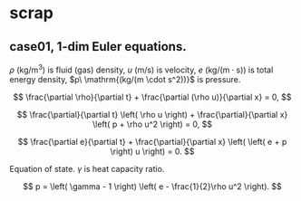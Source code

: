 # scrap

## case01, 1-dim Euler equations.

$\rho\ \mathrm{(kg/m^3)}$ is fluid (gas) density, $u\ \mathrm{(m/s)}$ is velocity, $e\ \mathrm{(kg/(m \cdot s))}$ is total energy density, $p\ \mathrm{(kg/(m \cdot s^2))}\$ is pressure.

$$
\frac{\partial \rho}{\partial t} + \frac{\partial (\rho u)}{\partial x} = 0,
$$

$$
\frac{\partial}{\partial t} \left( \rho u \right) + \frac{\partial}{\partial x} \left( p + \rho u^2 \right) = 0,
$$

$$
\frac{\partial e}{\partial t} + \frac{\partial}{\partial x} \left( \left( e + p \right) u \right) = 0.
$$

Equation of state. $\gamma$ is heat capacity ratio.

$$
p = \left( \gamma - 1 \right) \left( e - \frac{1}{2}\rho u^2 \right).
$$
